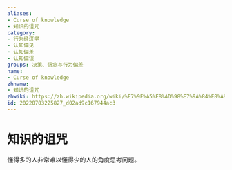 ```yaml
---
aliases:
- Curse of knowledge
- 知识的诅咒
category:
- 行为经济学
- 认知偏见
- 认知偏差
- 认知偏误
groups: 决策、信念与行为偏差
name:
- Curse of knowledge
zhname:
- 知识的诅咒
zhwiki: https://zh.wikipedia.org/wiki/%E7%9F%A5%E8%AD%98%E7%9A%84%E8%A9%9B%E5%92%92
id: 20220703225827_d02ad9c167944ac3
---
```


# 知识的诅咒

懂得多的人非常难以懂得少的人的角度思考问题。
